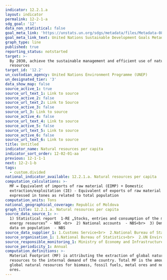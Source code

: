 ```yaml
---
indicator: 12.2.1.a
layout: indicator
permalink: 12-2-1-a
sdg_goal: '12'
data_non_statistical: false
goal_meta_link: 'https://unstats.un.org/sdgs/metadata/files/Metadata-08-04-01.pdf '
goal_meta_link_text: United Nations Sustainable Development Goals Metadata (PDF 4.0 MB)
graph_type: line
published: true
reporting_status: notstarted
target: >-
  By 2030, achieve the sustainable management and efficient use of natural
  resources
target_id: '12.2'
un_custodian_agency: United Nations Environment Programme (UNEP)
un_designated_tier: '3'
data_show_map: false
source_active_1: true
source_url_text_1: Link to source
source_active_2: false
source_url_text_2: Link to Source
source_active_3: false
source_url_3: Link to source
source_active_4: false
source_url_text_4: Link to source
source_active_5: false
source_url_text_5: Link to source
source_active_6: false
source_url_text_6: Link to source
title: Untitled
indicator_name: Natural resources per capita
indicator_sort_order: 12-02-01-aa
previous: 12-1-1-1
next: 12-2-1-b
tags:
  - custom.divided
national_indicator_available: 12.2.1.a. Natural resources per capita
computation_calculations: >-
  MF = Equivalent of imports of raw material (EIMP) + Domestic
  extraction/exploitation (IE) - Equivalent of exports of raw material (EEMP),
  expressed in tones as related to total population
computation_units: Tons
national_geographical_coverage: Republic of Moldova
graph_title: 12.2.1.a. Natural resources per capita
source_data_source_1: >-
  1) Statistical report  1-RE „Stocks, entries and consumption of the main
  energy resources” - NBS <br>  2) National accounts  - NBS<br>  3) Demographic
  data on population  - NBS
source_data_supplier_1: 1.Customs Service<br>  2.National Bureau of Statistics
source_organisation_1: 1.National Bureau of Statistics<br>  2.UN Environment Programme (UNEP)
source_responsible_monitoring_1: Ministry of Economy and Infrastructure
source_periodicity_1: Annual
computation_definitions: >-
  Material Footprint (MF) is attributing the extraction of global natural
  resources to the internal demand of the country. Total MF is the amount of
  global natural resources for biomass, fossil fuels, metal ores and non-metal
  ores.
---
```

